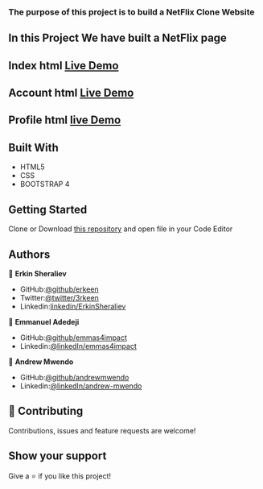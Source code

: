 ### The purpose of this project is to build a NetFlix Clone Website
## In this Project We have built a NetFlix page
## Index html [Live Demo](https://rawcdn.githack.com/emmas4impact/Benchmark-2/d671fc14b1322700a7e5bc71431d8216b55e961f/index.html)
## Account html [Live Demo](https://rawcdn.githack.com/emmas4impact/Benchmark-2/0e4ad71df61129f109d28e601a329a4221a6646e/account.html)
## Profile html [live Demo](https://rawcdn.githack.com/emmas4impact/Benchmark-2/8098adbbe27b448d6cc11bb8c636d10cf6422ca7/profile.html)
## Built With
- HTML5
- CSS
- BOOTSTRAP 4
## Getting Started
Clone or Download [this repository](https://github.com/emmas4impact/Benchmark-2) and open file in your Code Editor
## Authors
:bust_in_silhouette: **Erkin Sheraliev**
- GitHub:[@github/erkeen](https://github.com/erkeen)
- Twitter:[@twitter/3rkeen](https://twitter.com/3rkeen)
- Linkedin:[linkedin/ErkinSheraliev](https://www.linkedin.com/in/erkin-sheraliev-9122631a0/)

:bust_in_silhouette: **Emmanuel Adedeji**
- GitHub:[@github/emmas4impact](https://github.com/emmas4impact)
- Linkedin:[@linkedIn/emmas4impact](https://www.linkedin.com/in/emmas4impact/)


:bust_in_silhouette: **Andrew Mwendo**
- GitHub:[@github/andrewmwendo](https://github.com/andrewMwendo)
- Linkedin:[@linkedIn/andrew-mwendo](https://www.linkedin.com/in/andrew-mwendo-31b12a196//)
## :handshake: Contributing
Contributions, issues and feature requests are welcome!

## Show your support
Give a :star:️ if you like this project!
